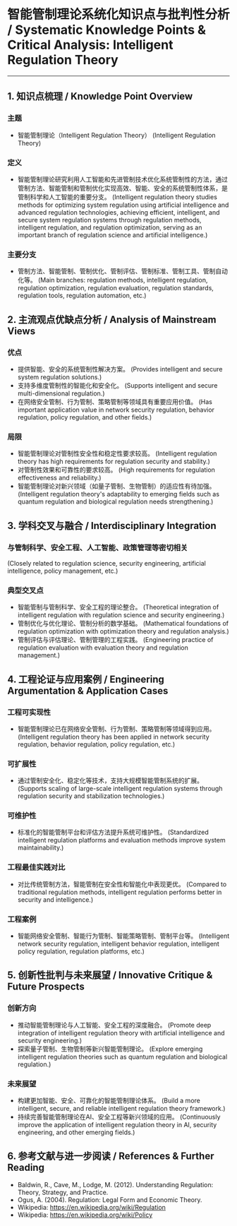 # 智能管制理论系统化知识点与批判性分析 / Systematic Knowledge Points & Critical Analysis: Intelligent Regulation Theory

---

## 1. 知识点梳理 / Knowledge Point Overview

### 主题

- 智能管制理论（Intelligent Regulation Theory）
  (Intelligent Regulation Theory)

### 定义

- 智能管制理论研究利用人工智能和先进管制技术优化系统管制性的方法，通过管制方法、智能管制和管制优化实现高效、智能、安全的系统管制性体系，是管制科学和人工智能的重要分支。
  (Intelligent regulation theory studies methods for optimizing system regulation using artificial intelligence and advanced regulation technologies, achieving efficient, intelligent, and secure system regulation systems through regulation methods, intelligent regulation, and regulation optimization, serving as an important branch of regulation science and artificial intelligence.)

### 主要分支

- 管制方法、智能管制、管制优化、管制评估、管制标准、管制工具、管制自动化等。
  (Main branches: regulation methods, intelligent regulation, regulation optimization, regulation evaluation, regulation standards, regulation tools, regulation automation, etc.)

## 2. 主流观点优缺点分析 / Analysis of Mainstream Views

### 优点

- 提供智能、安全的系统管制性解决方案。
  (Provides intelligent and secure system regulation solutions.)
- 支持多维度管制性的智能化和安全化。
  (Supports intelligent and secure multi-dimensional regulation.)
- 在网络安全管制、行为管制、策略管制等领域具有重要应用价值。
  (Has important application value in network security regulation, behavior regulation, policy regulation, and other fields.)

### 局限

- 智能管制理论对管制性安全性和稳定性要求较高。
  (Intelligent regulation theory has high requirements for regulation security and stability.)
- 对管制性效果和可靠性的要求较高。
  (High requirements for regulation effectiveness and reliability.)
- 智能管制理论对新兴领域（如量子管制、生物管制）的适应性有待加强。
  (Intelligent regulation theory's adaptability to emerging fields such as quantum regulation and biological regulation needs strengthening.)

## 3. 学科交叉与融合 / Interdisciplinary Integration

### 与管制科学、安全工程、人工智能、政策管理等密切相关

  (Closely related to regulation science, security engineering, artificial intelligence, policy management, etc.)

### 典型交叉点

- 智能管制与管制科学、安全工程的理论整合。
  (Theoretical integration of intelligent regulation with regulation science and security engineering.)
- 管制优化与优化理论、管制分析的数学基础。
  (Mathematical foundations of regulation optimization with optimization theory and regulation analysis.)
- 管制评估与评估理论、管制管理的工程实践。
  (Engineering practice of regulation evaluation with evaluation theory and regulation management.)

## 4. 工程论证与应用案例 / Engineering Argumentation & Application Cases

### 工程可实现性

- 智能管制理论已在网络安全管制、行为管制、策略管制等领域得到应用。
  (Intelligent regulation theory has been applied in network security regulation, behavior regulation, policy regulation, etc.)

### 可扩展性

- 通过管制安全化、稳定化等技术，支持大规模智能管制系统的扩展。
  (Supports scaling of large-scale intelligent regulation systems through regulation security and stabilization technologies.)

### 可维护性

- 标准化的智能管制平台和评估方法提升系统可维护性。
  (Standardized intelligent regulation platforms and evaluation methods improve system maintainability.)

### 工程最佳实践对比

- 对比传统管制方法，智能管制在安全性和智能化中表现更优。
  (Compared to traditional regulation methods, intelligent regulation performs better in security and intelligence.)

### 工程案例

- 智能网络安全管制、智能行为管制、智能策略管制、管制平台等。
  (Intelligent network security regulation, intelligent behavior regulation, intelligent policy regulation, regulation platforms, etc.)

## 5. 创新性批判与未来展望 / Innovative Critique & Future Prospects

### 创新方向

- 推动智能管制理论与人工智能、安全工程的深度融合。
  (Promote deep integration of intelligent regulation theory with artificial intelligence and security engineering.)
- 探索量子管制、生物管制等新兴智能管制理论。
  (Explore emerging intelligent regulation theories such as quantum regulation and biological regulation.)

### 未来展望

- 构建更加智能、安全、可靠化的智能管制理论体系。
  (Build a more intelligent, secure, and reliable intelligent regulation theory framework.)
- 持续完善智能管制理论在AI、安全工程等新兴领域的应用。
  (Continuously improve the application of intelligent regulation theory in AI, security engineering, and other emerging fields.)

## 6. 参考文献与进一步阅读 / References & Further Reading

- Baldwin, R., Cave, M., Lodge, M. (2012). Understanding Regulation: Theory, Strategy, and Practice.
- Ogus, A. (2004). Regulation: Legal Form and Economic Theory.
- Wikipedia: <https://en.wikipedia.org/wiki/Regulation>
- Wikipedia: <https://en.wikipedia.org/wiki/Policy>

